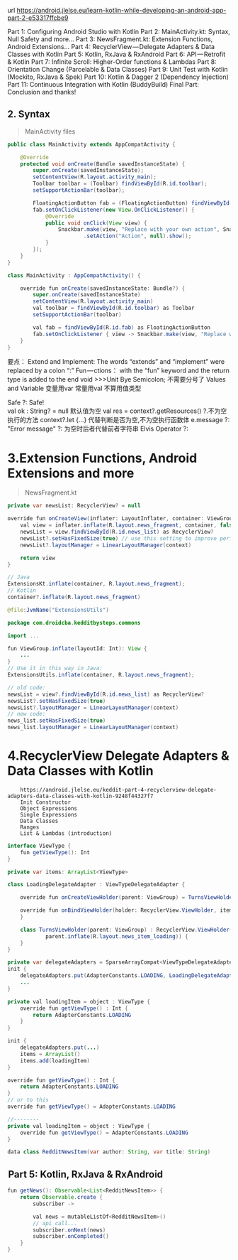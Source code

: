 url https://android.jlelse.eu/learn-kotlin-while-developing-an-android-app-part-2-e53317ffcbe9

Part 1: Configuring Android Studio with Kotlin
Part 2: MainActivity.kt: Syntax, Null Safety and more…
Part 3: NewsFragment.kt: Extension Functions, Android Extensions…
Part 4: RecyclerView — Delegate Adapters & Data Classes with Kotlin
Part 5: Kotlin, RxJava & RxAndroid
Part 6: API — Retrofit & Kotlin
Part 7: Infinite Scroll: Higher-Order functions & Lambdas
Part 8: Orientation Change (Parcelable & Data Classes)
Part 9: Unit Test with Kotlin (Mockito, RxJava & Spek)
Part 10: Kotlin & Dagger 2 (Dependency Injection)
Part 11: Continuous Integration with Kotlin (BuddyBuild)
Final Part: Conclusion and thanks!

## 2. Syntax
> MainActivity files
```java
public class MainActivity extends AppCompatActivity {

    @Override
    protected void onCreate(Bundle savedInstanceState) {
        super.onCreate(savedInstanceState);
        setContentView(R.layout.activity_main);
        Toolbar toolbar = (Toolbar) findViewById(R.id.toolbar);
        setSupportActionBar(toolbar);

        FloatingActionButton fab = (FloatingActionButton) findViewById(R.id.fab);
        fab.setOnClickListener(new View.OnClickListener() {
            @Override
            public void onClick(View view) {
                Snackbar.make(view, "Replace with your own action", Snackbar.LENGTH_LONG)
                        .setAction("Action", null).show();
            }
        });
    }
}
```
```java
class MainActivity : AppCompatActivity() {

    override fun onCreate(savedInstanceState: Bundle?) {
        super.onCreate(savedInstanceState)
        setContentView(R.layout.activity_main)
        val toolbar = findViewById(R.id.toolbar) as Toolbar
        setSupportActionBar(toolbar)

        val fab = findViewById(R.id.fab) as FloatingActionButton
        fab.setOnClickListener { view -> Snackbar.make(view, "Replace with your own action", Snackbar.LENGTH_LONG).setAction("Action", null).show() }
    }
}
```
要点： 
Extend and Implement: The words “extends” and “implement” were replaced by a colon “:”
Fun — ctions： with the “fun” keyword and the return type is added to the end
        void  >>>Unit
Bye Semicolon;   不需要分号了
Values and Variable    变量用var 常量用val        不算用值类型  

Safe ?: Safe!  
    val ok : String? = null   默认值为空
    val res = context?.getResources()   ?.不为空执行的方法
    context?.let {...}        代替判断是否为空,不为空执行函数体
    e.message ?: "Error message"    ?: 为空时后者代替前者字符串
Elvis Operator ?:  


# 3.Extension  Functions, Android Extensions and more
> NewsFragment.kt
```java
private var newsList: RecyclerView? = null

override fun onCreateView(inflater: LayoutInflater, container: ViewGroup?, savedInstanceState: Bundle?): View {
    val view = inflater.inflate(R.layout.news_fragment, container, false)
    newsList = view.findViewById(R.id.news_list) as RecyclerView?
    newsList?.setHasFixedSize(true) // use this setting to improve performance
    newsList?.layoutManager = LinearLayoutManager(context)

    return view
}

// Java
ExtensionsKt.inflate(container, R.layout.news_fragment);
// Kotlin
container?.inflate(R.layout.news_fragment)
```
```java
@file:JvmName("ExtensionsUtils")

package com.droidcba.kedditbysteps.commons

import ...

fun ViewGroup.inflate(layoutId: Int): View {
    ...
}
// Use it in this way in Java:
ExtensionsUtils.inflate(container, R.layout.news_fragment);
```
```java
// old code:
newsList = view?.findViewById(R.id.news_list) as RecyclerView?
newsList?.setHasFixedSize(true)
newsList?.layoutManager = LinearLayoutManager(context)
// new code:
news_list.setHasFixedSize(true)
news_list.layoutManager = LinearLayoutManager(context)
```







# 4.RecyclerView        Delegate Adapters & Data Classes with Kotlin
        https://android.jlelse.eu/keddit-part-4-recyclerview-delegate-adapters-data-classes-with-kotlin-9248f44327f7
        Init Constructor
        Object Expressions
        Single Expressions
        Data Classes
        Ranges
        List & Lambdas (introduction)
```java
interface ViewType {
    fun getViewType(): Int
}

private var items: ArrayList<ViewType>
```
```java
class LoadingDelegateAdapter : ViewTypeDelegateAdapter {

    override fun onCreateViewHolder(parent: ViewGroup) = TurnsViewHolder(parent)

    override fun onBindViewHolder(holder: RecyclerView.ViewHolder, item: ViewType) {
    }

    class TurnsViewHolder(parent: ViewGroup) : RecyclerView.ViewHolder(
            parent.inflate(R.layout.news_item_loading)) {
    }
}
```
```java
private var delegateAdapters = SparseArrayCompat<ViewTypeDelegateAdapter>()
init {
    delegateAdapters.put(AdapterConstants.LOADING, LoadingDelegateAdapter())
    ...
}
```

```java
private val loadingItem = object : ViewType {
    override fun getViewType() : Int {
        return AdapterConstants.LOADING
    }
}
```

```java
init {
    delegateAdapters.put(...)
    items = ArrayList()
    items.add(loadingItem)
}
```
```java
override fun getViewType() : Int {
    return AdapterConstants.LOADING
}
// or to this
override fun getViewType() = AdapterConstants.LOADING

//--------
private val loadingItem = object : ViewType {
    override fun getViewType() = AdapterConstants.LOADING
}
```
```java
data class RedditNewsItem(var author: String, var title: String)
```
##  Part 5: Kotlin, RxJava & RxAndroid
```java
fun getNews(): Observable<List<RedditNewsItem>> {
    return Observable.create {
        subscriber ->

        val news = mutableListOf<RedditNewsItem>()
        // api call...
        subscriber.onNext(news)
        subscriber.onCompleted()
    }
}
```
